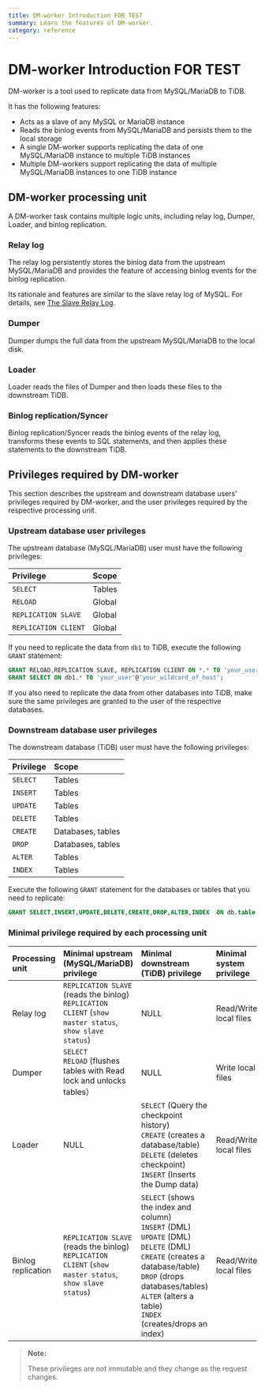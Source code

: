 ```yaml
---
title: DM-worker Introduction FOR TEST
summary: Learn the features of DM-worker.
category: reference
---
```


# DM-worker Introduction FOR TEST

DM-worker is a tool used to replicate data from MySQL/MariaDB to TiDB.

It has the following features:

- Acts as a slave of any MySQL or MariaDB instance
- Reads the binlog events from MySQL/MariaDB and persists them to the local storage
- A single DM-worker supports replicating the data of one MySQL/MariaDB instance to multiple TiDB instances
- Multiple DM-workers support replicating the data of multiple MySQL/MariaDB instances to one TiDB instance

## DM-worker processing unit

A DM-worker task contains multiple logic units, including relay log, Dumper, Loader, and binlog replication.

### Relay log

The relay log persistently stores the binlog data from the upstream MySQL/MariaDB and provides the feature of accessing binlog events for the binlog replication.

Its rationale and features are similar to the slave relay log of MySQL. For details, see [The Slave Relay Log](https://dev.mysql.com/doc/refman/5.7/en/slave-logs-relaylog.html).

### Dumper

Dumper dumps the full data from the upstream MySQL/MariaDB to the local disk.

### Loader

Loader reads the files of Dumper and then loads these files to the downstream TiDB.

### Binlog replication/Syncer

Binlog replication/Syncer reads the binlog events of the relay log, transforms these events to SQL statements, and then applies these statements to the downstream TiDB.

## Privileges required by DM-worker

This section describes the upstream and downstream database users' privileges required by DM-worker, and the user privileges required by the respective processing unit.

### Upstream database user privileges

The upstream database (MySQL/MariaDB) user must have the following privileges:

| Privilege | Scope |
|:----|:----|
| `SELECT` | Tables |
| `RELOAD` | Global |
| `REPLICATION SLAVE` | Global |
| `REPLICATION CLIENT` | Global |

If you need to replicate the data from `db1` to TiDB, execute the following `GRANT` statement:

```sql
GRANT RELOAD,REPLICATION SLAVE, REPLICATION CLIENT ON *.* TO 'your_user'@'your_wildcard_of_host'
GRANT SELECT ON db1.* TO 'your_user'@'your_wildcard_of_host';
```

If you also need to replicate the data from other databases into TiDB, make sure the same privileges are granted to the user of the respective databases.

### Downstream database user privileges

The downstream database (TiDB) user must have the following privileges:

| Privilege | Scope |
|:----|:----|
| `SELECT` | Tables |
| `INSERT` | Tables |
| `UPDATE`| Tables |
| `DELETE` | Tables |
| `CREATE` | Databases, tables |
| `DROP` | Databases, tables |
| `ALTER` | Tables |
| `INDEX` | Tables |

Execute the following `GRANT` statement for the databases or tables that you need to replicate:

```sql
GRANT SELECT,INSERT,UPDATE,DELETE,CREATE,DROP,ALTER,INDEX  ON db.table TO 'your_user'@'your_wildcard_of_host';
```

### Minimal privilege required by each processing unit

| Processing unit | Minimal upstream (MySQL/MariaDB) privilege | Minimal downstream (TiDB) privilege | Minimal system privilege |
|:----|:--------------------|:------------|:----|
| Relay log | `REPLICATION SLAVE` (reads the binlog)<br>`REPLICATION CLIENT` (`show master status`, `show slave status`) | NULL | Read/Write local files |
| Dumper | `SELECT`<br>`RELOAD` (flushes tables with Read lock and unlocks tables）| NULL | Write local files |
| Loader | NULL | `SELECT` (Query the checkpoint history)<br>`CREATE` (creates a database/table)<br>`DELETE` (deletes checkpoint)<br>`INSERT` (Inserts the Dump data) | Read/Write local files |
| Binlog replication | `REPLICATION SLAVE` (reads the binlog)<br>`REPLICATION CLIENT` (`show master status`, `show slave status`) | `SELECT` (shows the index and column)<br>`INSERT` (DML)<br>`UPDATE` (DML)<br>`DELETE` (DML)<br>`CREATE` (creates a database/table)<br>`DROP` (drops databases/tables)<br>`ALTER` (alters a table)<br>`INDEX` (creates/drops an index)| Read/Write local files |

> **Note:**
>
> These privileges are not immutable and they change as the request changes.
